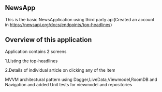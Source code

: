 ## NewsApp

This is the basic NewsApplication using third party api(Created an account in https://newsapi.org/docs/endpoints/top-headlines)

## Overview of this application
Application contains 2 screens

1.Listing the top-headlines 

2.Details of individual article on clicking any of the item


MVVM architectural pattern using Dagger,LiveData,Viewmodel,RoomDB and Navigation and added Unit tests for viewmodel and repositories



